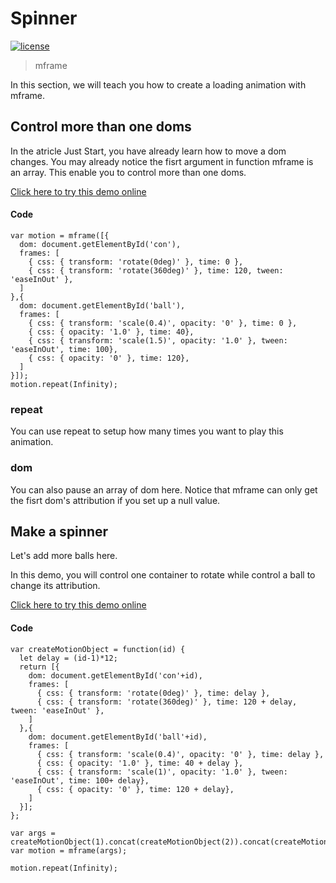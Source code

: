 <!-- 
---
date: 2020/3/2 10:00:00
---
-->
# Spinner

[![license](https://img.shields.io/github/license/momentum-design/momentum-ui.svg?color=blueviolet)](https://github.com/momentum-design/momentum-ui/blob/master/charts/LICENSE)

> mframe

In this section, we will teach you how to create a loading animation with mframe.

## Control more than one doms

In the atricle Just Start, you have already learn how to move a dom changes. You may already notice the fisrt argument in function mframe is an array. This enable you to control more than one doms.

<!--@<iframe height="400" style="width: 100%;" scrolling="no" title="Multiple Doms" src="https://codepen.io/arthusliang/embed/mdJWoGe?height=400&theme-id=light&default-tab=result" frameborder="no" allowtransparency="true" allowfullscreen="true" loading="lazy">
  See the Pen <a href='https://codepen.io/arthusliang/pen/mdJWoGe'>Multiple Doms</a> by Arthus
  (<a href='https://codepen.io/arthusliang'>@arthusliang</a>) on <a href='https://codepen.io'>CodePen</a>.
</iframe>@-->

[Click here to try this demo online](https://codepen.io/arthusliang/details/mdJWoGe)

#### Code

```
var motion = mframe([{
  dom: document.getElementById('con'),
  frames: [
    { css: { transform: 'rotate(0deg)' }, time: 0 },
    { css: { transform: 'rotate(360deg)' }, time: 120, tween: 'easeInOut' },
  ]
},{
  dom: document.getElementById('ball'),
  frames: [
    { css: { transform: 'scale(0.4)', opacity: '0' }, time: 0 },
    { css: { opacity: '1.0' }, time: 40},
    { css: { transform: 'scale(1.5)', opacity: '1.0' }, tween: 'easeInOut', time: 100},
    { css: { opacity: '0' }, time: 120},
  ]
}]);
motion.repeat(Infinity);
```

### repeat

You can use repeat to setup how many times you want to play this animation.

### dom

You can also pause an array of dom here. Notice that mframe can only get the fisrt dom's attribution if you set up a null value.

## Make a spinner

Let's add more balls here. 

In this demo, you will control one container to rotate while control a ball to change its attribution.

<!--@<iframe height="500" style="width: 100%;" scrolling="no" title="loading" src="https://codepen.io/arthusliang/embed/poJeYXL?height=500&theme-id=light&default-tab=result" frameborder="no" allowtransparency="true" allowfullscreen="true" loading="lazy">
  See the Pen <a href='https://codepen.io/arthusliang/pen/poJeYXL'>loading</a> by Arthus
  (<a href='https://codepen.io/arthusliang'>@arthusliang</a>) on <a href='https://codepen.io'>CodePen</a>.
</iframe>@-->

[Click here to try this demo online](https://codepen.io/arthusliang/pen/poJeYXL)

#### Code

```
var createMotionObject = function(id) {
  let delay = (id-1)*12;
  return [{
    dom: document.getElementById('con'+id),
    frames: [
      { css: { transform: 'rotate(0deg)' }, time: delay },
      { css: { transform: 'rotate(360deg)' }, time: 120 + delay, tween: 'easeInOut' },
    ]
  },{
    dom: document.getElementById('ball'+id),
    frames: [
      { css: { transform: 'scale(0.4)', opacity: '0' }, time: delay },
      { css: { opacity: '1.0' }, time: 40 + delay },
      { css: { transform: 'scale(1)', opacity: '1.0' }, tween: 'easeInOut', time: 100+ delay},
      { css: { opacity: '0' }, time: 120 + delay},
    ]
  }];
};

var args = createMotionObject(1).concat(createMotionObject(2)).concat(createMotionObject(3));
var motion = mframe(args);

motion.repeat(Infinity);
```
